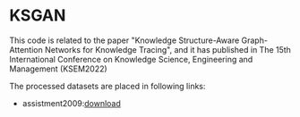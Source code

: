 # KSGAN
This code is related to the paper "Knowledge Structure-Aware Graph-Attention Networks for Knowledge Tracing", and it has published in The 15th International Conference on Knowledge Science, Engineering and Management (KSEM2022)


The processed datasets are placed in following links:
* assistment2009:[download](https://drive.google.com/drive/folders/1P98MAs_z4KiApHWri0WkNzDgIBUcMICb?usp=sharing)

